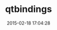 ---
layout: post
title:  "qtbindings"
repo:   "ryanmelt/qtbindings"
date:   2015-02-18 17:04:28
gemurl: http://github.com/ryanmelt/qtbindings
---
